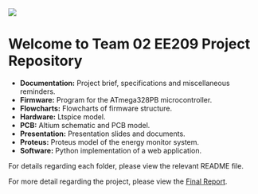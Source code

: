 <img src="https://github.com/ee209-2020class/ee209-2020class.github.io/blob/master/ExtraInfo/logo.png">

# Welcome to Team 02 EE209 Project Repository

- **Documentation:** Project brief, specifications and miscellaneous reminders.
- **Firmware:** Program for the ATmega328PB microcontroller.
- **Flowcharts:** Flowcharts of firmware structure.
- **Hardware:** Ltspice model.
- **PCB:** Altium schematic and PCB model.
- **Presentation:** Presentation slides and documents.
- **Proteus:** Proteus model of the energy monitor system.
- **Software:** Python implementation of a web application.

For details regarding each folder, please view the relevant README file.

For more detail regarding the project, please view the [Final Report](./EE209_Report.pdf).

